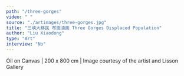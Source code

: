 ```yaml
---
path: "/three-gorges"
video: " "
source: "./artimages/three-gorges.jpg"
title: "三峡大移民 布面油画 Three Gorges Displaced Population"
author: "Liu Xiaodong"
type: "Art"
interview: "No"
---
```


Oil on Canvas | 200 x 800 cm | Image courtesy of the artist and Lisson Gallery
